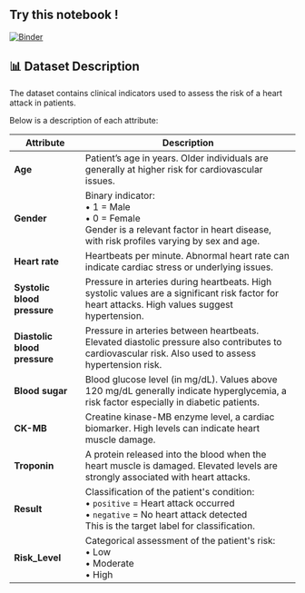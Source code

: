 ## Try this notebook ! 
[![Binder](https://mybinder.org/badge_logo.svg)](https://mybinder.org/v2/gh/Christine-97/Data_Analysis_Project-Heart_Attack_Risk_Levels/main?filepath=step-by-step-data-analysis-plan.ipynb)

## 📊 Dataset Description

The dataset contains clinical indicators used to assess the risk of a heart attack in patients. 

Below is a description of each attribute:

| **Attribute**             | **Description** |
|--------------------------|-----------------|
| **Age**                  | Patient’s age in years. Older individuals are generally at higher risk for cardiovascular issues. |
| **Gender**               | Binary indicator: <br>• 1 = Male <br>• 0 = Female <br> Gender is a relevant factor in heart disease, with risk profiles varying by sex and age. |
| **Heart rate**           | Heartbeats per minute. Abnormal heart rate can indicate cardiac stress or underlying issues. |
| **Systolic blood pressure** | Pressure in arteries during heartbeats. High systolic values are a significant risk factor for heart attacks. High values suggest hypertension.|
| **Diastolic blood pressure** | Pressure in arteries between heartbeats. Elevated diastolic pressure also contributes to cardiovascular risk. Also used to assess hypertension risk.|
| **Blood sugar**          | Blood glucose level (in mg/dL). Values above 120 mg/dL generally indicate hyperglycemia, a risk factor especially in diabetic patients. |
| **CK-MB**                | Creatine kinase-MB enzyme level, a cardiac biomarker. High levels can indicate heart muscle damage. |
| **Troponin**             | A protein released into the blood when the heart muscle is damaged. Elevated levels are strongly associated with heart attacks. |
| **Result**               | Classification of the patient's condition: <br>• `positive` = Heart attack occurred <br>• `negative` = No heart attack detected <br> This is the target label for classification. |
| **Risk_Level**           | Categorical assessment of the patient's risk: <br>• Low <br>• Moderate <br>• High |
